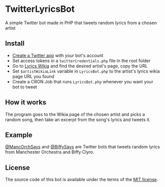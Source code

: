 # TwitterLyricsBot
A simple Twitter bot made in PHP that tweets random lyrics from a chosen artist

## Install

- [Create a Twitter app](https://apps.twitter.com/) with your bot's account
- Set access tokens in a  `twitterCredentials.php` file in the root folder
- Go to [Lyrics Wikia](http://lyrics.wikia.com/) and find the desired artist's page, copy the URL
- Set `$artistWikiaLink` variable in `LyricsBot.php` to the artist's lyrics wikia page URL you found
- Create a CRON Job that runs `LyricsBot.php` whenever you want your bot to tweet

## How it works

The program goes to the Wikia page of the chosen artist and picks a random song, then take an excerpt from the song's lyrics and tweets it. 

## Example

[@MancOrchSays](https://twitter.com/MancOrchSays) and [@BiffySays](https://twitter.com/BiffySays) are Twitter bots that tweets random lyrics from Manchester Orchestra and Biffy Clyro.

## License
The source code of this bot is available under the terms of the [MIT license](http://www.opensource.org/licenses/mit-license.php).

